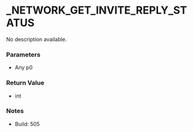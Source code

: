 # _NETWORK_GET_INVITE_REPLY_STATUS

No description available.

### Parameters
* Any p0

### Return Value
* int

### Notes
* Build: 505

